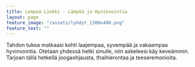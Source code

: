 ```yaml
---
title: Lempeä Liekki - Lämpöä ja Hyvinvointia
layout: page
feature_image: "/assets/lyhdyt_1300x400.png"
feature_text: ""
---
```


Tahdon tukea matkaasi kohti laajempaa, syvempää ja vakaampaa hyvinvointia. Otetaan yhdessä hetki sinulle, niin askeleesi käy keveämmin. Tarjoan tällä hetkellä joogaohjausta, thaihierontaa ja teeseremonioita.